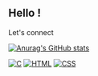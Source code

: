 
## Hello ! 


Let's connect

[![Anurag's GitHub stats](https://github-readme-stats.vercel.app/api?username=votre_nom_utilisateur)](https://github.com/anuraghazra/github-readme-stats)

[![C](https://img.shields.io/badge/-C-00599C?style=flat-circle&logo=c&logoColor=white)](https://example.com)
[![HTML](https://img.shields.io/badge/-HTML-E34F26?style=flat-circle&logo=html5&logoColor=white)](https://example.com)
[![CSS](https://img.shields.io/badge/-CSS-1572B6?style=flat-circle&logo=css3&logoColor=white)](https://example.com)

